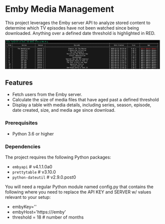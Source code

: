 # Emby Media Management
This project leverages the Emby server API to analyze stored content to determine which TV episodes have not been watched since being downloaded. Anything over a defined date threshold is highlighted in RED.

![output](/screenshots/script-output.png "output")

## Features

- Fetch users from the Emby server.
- Calculate the size of media files that have aged past a defined threshold
- Display a table with media details, including series, season, episode, date created, size, and media age since download.

### Prerequisites
- Python 3.6 or higher

### Dependencies

The project requires the following Python packages:

- `embyapi` # v4.1.1.0a0
- `prettytable` # v3.10.0
- `python-dateutil` # v2.9.0.post0

You will need a regular Python module named config.py that contains the following where you need to replace the API KEY and SERVER w/ values relevant to your setup:
- embyKey='<EMBY SERVER API KEY>'
- embyHost='https://<EMBY SERVER>/emby'
- threshold = 18  # number of months